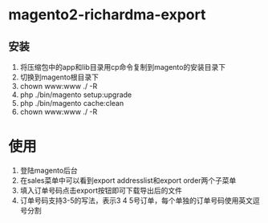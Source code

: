 # magento2-richardma-export

## 安装
1. 将压缩包中的app和lib目录用cp命令复制到magento的安装目录下
1. 切换到magento根目录下
1. chown www:www ./ -R
1. php ./bin/magento setup:upgrade
1. php ./bin/magento cache:clean
1. chown www:www ./ -R

# 使用
1. 登陆magento后台
1. 在sales菜单中可以看到export addresslist和export order两个子菜单
1. 填入订单号码点击export按钮即可下载导出后的文件
1. 订单号码支持3-5的写法，表示3 4 5号订单，每个单独的订单号码使用英文逗号分割
